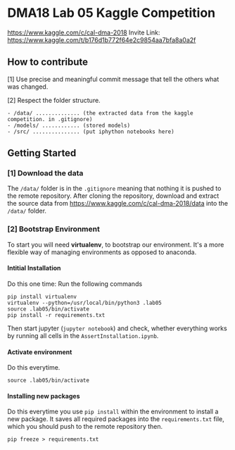 # DMA18 Lab 05 Kaggle Competition


https://www.kaggle.com/c/cal-dma-2018
Invite Link: https://www.kaggle.com/t/b176d1b772f64e2c9854aa7bfa8a0a2f

## How to contribute

[1] Use precise and meaningful commit message that tell the others what was changed.

[2] Respect the folder structure.

```
- /data/ .............. (the extracted data from the kaggle competition. in .gitignore)
- /models/ ............ (stored models)
- /src/ ............... (put iphython notebooks here)
```

## Getting Started

### [1] Download the data

The `/data/` folder is in the `.gitignore` meaning that nothing it is pushed to the remote repository.
After cloning the repository, download and extract the source data from https://www.kaggle.com/c/cal-dma-2018/data into the `/data/` folder. 

### [2] Bootstrap Environment
To start you will need **virtualenv**, to bootstrap our environment.
It's a more flexible way  of managing environments as opposed to anaconda.

#### Intitial Installation

Do this one time: Run the following commands

```
pip install virtualenv
virtualenv --python=/usr/local/bin/python3 .lab05
source .lab05/bin/activate
pip install -r requirements.txt
```

Then start jupyter (`jupyter notebook`) and check, whether everything works by running all cells in the `AssertInstallation.ipynb`.

#### Activate environment

Do this everytime.

```
source .lab05/bin/activate
```

#### Installing new packages

Do this everytime you use `pip install` within the environment to install a new package.
It saves all required packages into the `requirements.txt` file, which you should push to the remote repository then.

```
pip freeze > requirements.txt
```
